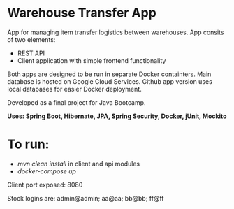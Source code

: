 # Warehouse Transfer App

App for managing item transfer logistics between warehouses. App consits of two elements:
  - REST API 
  - Client application with simple frontend functionality
 
Both apps are designed to be run in separate Docker containters. Main database is hosted on Google Cloud Services. Github app version uses local databases for easier Docker deployment.

Developed as a final project for Java Bootcamp. 

**Uses: Spring Boot, Hibernate, JPA, Spring Security, Docker, jUnit, Mockito**

# To run:
  -   *mvn clean install*    in client and api modules
  -   *docker-compose up*
  
Client port exposed: 8080

Stock logins are: admin@admin; aa@aa; bb@bb; ff@ff
